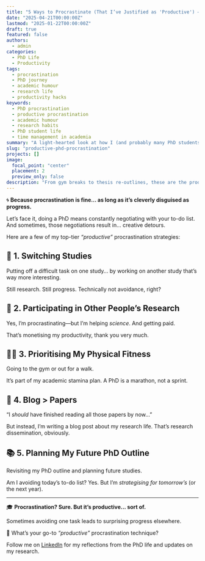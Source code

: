 ```yaml
---
title: "5 Ways to Procrastinate (That I’ve Justified as 'Productive') – PhD Edition"
date: "2025-04-21T00:00:00Z"
lastmod: "2025-01-22T00:00:00Z"
draft: true
featured: false
authors:
  - admin
categories:
  - PhD Life
  - Productivity
tags:
  - procrastination
  - PhD journey
  - academic humour
  - research life
  - productivity hacks
keywords:
  - PhD procrastination
  - productive procrastination
  - academic humour
  - research habits
  - PhD student life
  - time management in academia
summary: "A light-hearted look at how I (and probably many PhD students) procrastinate in surprisingly productive ways - from reorganising references to joining paid studies."
slug: "productive-phd-procrastination"
projects: []
image:
  focal_point: "center"
  placement: 2
  preview_only: false
description: "From gym breaks to thesis re-outlines, these are the productivity-justified procrastination habits I’ve mastered during my PhD."
---
```


🌀 **Because procrastination is fine... as long as it’s cleverly disguised as progress.**

Let’s face it, doing a PhD means constantly negotiating with your to-do list. And sometimes, those negotiations result in... creative detours. 

Here are a few of my top-tier *“productive”* procrastination strategies:

## 🧠 1. Switching Studies  
Putting off a difficult task on one study… by working on another study that’s way more interesting.  

Still research. Still progress. Technically not avoidance, right?

## 💸 2. Participating in Other People’s Research  
Yes, I’m procrastinating—but I’m helping *science*. And getting paid. 

That’s monetising my productivity, thank you very much.

## 🏃‍♀️ 3. Prioritising My Physical Fitness  
Going to the gym or out for a walk.

It’s part of my academic stamina plan. A PhD is a marathon, not a sprint.

## 📖 4. Blog > Papers  
“I *should* have finished reading all those papers by now...” 

But instead, I’m writing a blog post about my research life. That’s research dissemination, obviously. 

## 📚 5. Planning My Future PhD Outline 
Revisiting my PhD outline and planning future studies. 

Am I avoiding today’s to-do list? Yes. But I’m *strategising for tomorrow’s* (or the next year).

---

🎓 **Procrastination? Sure. But it’s productive... sort of.**  

Sometimes avoiding one task leads to surprising progress elsewhere.  

💭 What’s your go-to *“productive”* procrastination technique?

Follow me on [LinkedIn](https://www.linkedin.com/in/stephanie-towch-4b2549206/) for my reflections from the PhD life and updates on my research.
